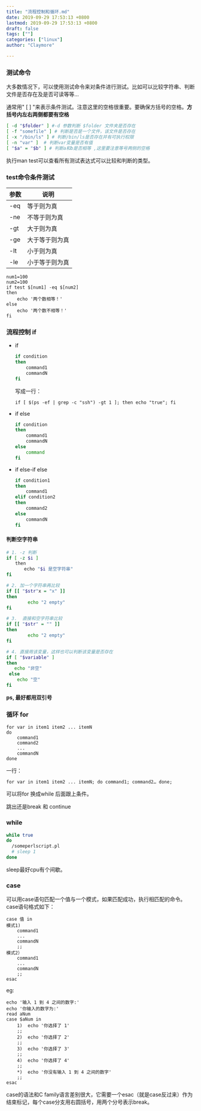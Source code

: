 ```yaml
---
title: "流程控制和循环.md"
date: 2019-09-29 17:53:13 +0800
lastmod: 2019-09-29 17:53:13 +0800
draft: false
tags: [""]
categories: ["linux"]
author: "Claymore"

---
```

### 测试命令

大多数情况下，可以使用测试命令来对条件进行测试。比如可以比较字符串、判断文件是否存在及是否可读等等…
　　

通常用" [ ] "来表示条件测试。注意这里的空格很重要。要确保方括号的空格。**方括号内左右两侧都要有空格**

```sh
[ -d "$folder" ] #-d 参数判断 $folder 文件夹是否存在
[ -f "somefile" ] # 判断是否是一个文件，该文件是否存在
[ -x "/bin/ls" ] # 判断/bin/ls是否存在并有可执行权限
[ -n "var" ]  # 判断var变量是否有值
[ "$a" = "$b" ] # 判断a和b是否相等 ,这里要注意等号两侧的空格
```

执行man test可以查看所有测试表达式可以比较和判断的类型。



### test命令条件测试

| 参数 | 说明           |
| ---- | -------------- |
| -eq  | 等于则为真     |
| -ne  | 不等于则为真   |
| -gt  | 大于则为真     |
| -ge  | 大于等于则为真 |
| -lt  | 小于则为真     |
| -le  | 小于等于则为真 |

```
num1=100
num2=100
if test $[num1] -eq $[num2]
then
    echo '两个数相等！'
else
    echo '两个数不相等！'
fi
```



### 流程控制 if 

- if

  ```sh
  if condition
  then
      command1 
      commandN
  fi
  ```

  写成一行：

  ```
  if [ $(ps -ef | grep -c "ssh") -gt 1 ]; then echo "true"; fi
  ```

- if else

  ```sh
  if condition
  then
      command1 
      commandN
  else
      command
  fi
  ```

- if else-if else

  ```sh
  if condition1
  then
      command1
  elif condition2 
  then 
      command2
  else
      commandN
  fi
  ```



#### 判断空字符串

``` sh
# 1. -z 判断
if [ -z $i ]
　　then
　　　　echo "$i 是空字符串"
fi

# 2. 加一个字符串再比较
if [[ "$str"x = "x" ]]
then
        echo "2 empty"
fi

# 3.  直接和空字符串比较
if [[ "$str" = "" ]]
then
        echo "2 empty"
fi

# 4. 直接用该变量，这样也可以判断该变量是否存在
if [ "$variable" ]
then
   echo "非空"
 else
    echo "空"
fi
```

**ps, 最好都用双引号**



### 循环 for

```
for var in item1 item2 ... itemN
do
    command1
    command2
    ...
    commandN
done
```

一行：

```
for var in item1 item2 ... itemN; do command1; command2… done;
```

可以将for 换成while 后面跟上条件。

跳出还是break 和 continue



### while

```sh
while true
do
  /someperlscript.pl
  # sleep 1 
done
```

sleep最好cpu有个间歇。



### case

可以用case语句匹配一个值与一个模式，如果匹配成功，执行相匹配的命令。case语句格式如下：

```
case 值 in
模式1)
    command1
    ...
    commandN
    ;;
模式2）
    command1
    ...
    commandN
    ;;
esac
```

eg:

```
echo '输入 1 到 4 之间的数字:'
echo '你输入的数字为:'
read aNum
case $aNum in
    1)  echo '你选择了 1'
    ;;
    2)  echo '你选择了 2'
    ;;
    3)  echo '你选择了 3'
    ;;
    4)  echo '你选择了 4'
    ;;
    *)  echo '你没有输入 1 到 4 之间的数字'
    ;;
esac
```

case的语法和C family语言差别很大，它需要一个esac（就是case反过来）作为结束标记，每个case分支用右圆括号，用两个分号表示break。




